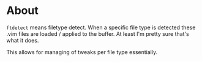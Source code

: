 # About

`ftdetect` means filetype detect. When a specific file type is detected
these .vim files are loaded / applied to the buffer. At least I'm pretty
sure that's what it does. 

This allows for managing of tweaks per file type essentially.
